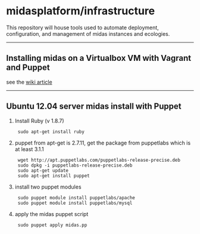 # midasplatform/infrastructure


This repository will house tools used to automate deployment, configuration, and management of midas instances and ecologies.





----
## Installing midas on a Virtualbox VM with Vagrant and Puppet


see the [wiki article](https://github.com/midasplatform/infrastructure/wiki/Testing-the-Puppet-manifest-locally-with-Vagrant)


----
## Ubuntu 12.04 server midas install with Puppet
1. Install Ruby (v 1.8.7)

        sudo apt-get install ruby

2. puppet from apt-get is 2.7.11, get the package from puppetlabs which is at least 3.1.1
        
        wget http://apt.puppetlabs.com/puppetlabs-release-precise.deb
        sudo dpkg -i puppetlabs-release-precise.deb
        sudo apt-get update
        sudo apt-get install puppet

3. install two puppet modules
        
        sudo puppet module install puppetlabs/apache
        sudo puppet module install puppetlabs/mysql

4. apply the midas puppet script    
        
        sudo puppet apply midas.pp


